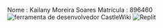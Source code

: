 Nome : Kailany Moreira Soares Matrícula : 896460
![ferramenta de desenvolvedor CastleWiki](https://github.com/user-attachments/assets/335d0db1-a654-45ad-b68d-f368fdfd2e54)
![Replit](https://github.com/user-attachments/assets/ed638ca3-6379-44f2-ae5a-d969db5d7c80)
